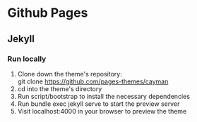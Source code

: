 # Github Pages

## Jekyll

### Run locally

1. Clone down the theme's repository:  
git clone https://github.com/pages-themes/cayman
1. cd into the theme's directory
1. Run script/bootstrap to install the necessary dependencies
1. Run bundle exec jekyll serve to start the preview server
1. Visit localhost:4000 in your browser to preview the theme
